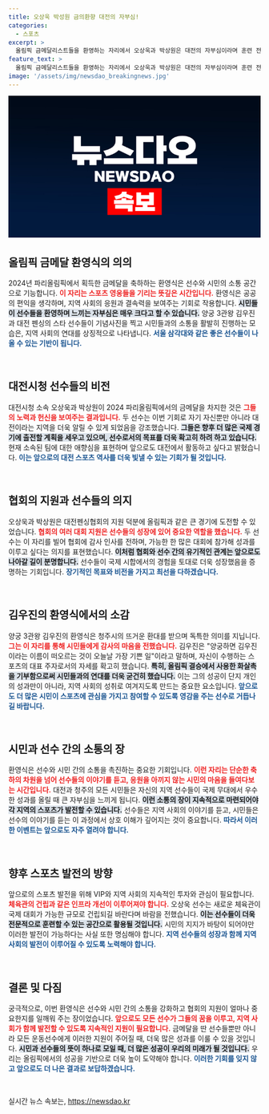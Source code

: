 ```yaml
---
title: 오상욱 박성원 금의환향 대전의 자부심!
categories:
  - 스포츠
excerpt: >
  올림픽 금메달리스트들을 환영하는 자리에서 오상욱과 박상원은 대전의 자부심이라며 훈련 전용 펜싱 체육관 건립을 요청했습니다. 3관왕 김우진은 양궁하면 김우진이 되겠다는 포부를 밝혔습니다.
feature_text: >
  올림픽 금메달리스트들을 환영하는 자리에서 오상욱과 박상원은 대전의 자부심이라며 훈련 전용 펜싱 체육관 건립을 요청했습니다. 3관왕 김우진은 양궁하면 김우진이 되겠다는 포부를 밝혔습니다.
image: '/assets/img/newsdao_breakingnews.jpg'
---
```


<p><img src="/assets/img/newsdao_breakingnews.jpg" alt="pcversion 속보" /></p>

<h2 data-ke-size="size26">올림픽 금메달 환영식의 의의</h2>

<p data-ke-size="size16">2024년 파리올림픽에서 획득한 금메달을 축하하는 환영식은 선수와 시민의 소통 공간으로 기능합니다. <b><span style="color: #ee2323;">이 자리는 스포츠 영웅들을 기리는 뜻깊은 시간입니다.</span></b> 환영식은 공공의 편익을 생각하며, 지역 사회의 응원과 결속력을 보여주는 기회로 작용합니다. <b><span style="background-color: #21538527;">시민들이 선수들을 환영하며 느끼는 자부심은 매우 크다고 할 수 있습니다.</span></b> 양궁 3관왕 김우진과 대전 펜싱의 스타 선수들이 기념사진을 찍고 시민들과의 소통을 활발히 진행하는 모습은, 지역 사회의 연대를 상징적으로 나타냅니다. <b><span style="color: #1a5490;">서울 삼각대와 같은 좋은 선수들이 나올 수 있는 기반이 됩니다.</span></b></p>

<p data-ke-size="size16">&nbsp;</p>

<h2 data-ke-size="size26">대전시청 선수들의 비전</h2>

<p data-ke-size="size16">대전시청 소속 오상욱과 박상원이 2024 파리올림픽에서의 금메달을 차지한 것은 <b><span style="color: #ee2323;">그들의 노력과 헌신을 보여주는 결과입니다.</span></b> 두 선수는 이번 기회로 자기 자신뿐만 아니라 대전이라는 지역을 더욱 알릴 수 있게 되었음을 강조했습니다. <b><span style="background-color: #21538527;">그들은 향후 더 많은 국제 경기에 출전할 계획을 세우고 있으며, 선수로서의 목표를 더욱 확고히 하려 하고 있습니다.</span></b> 현재 소속된 팀에 대한 애향심을 표현하며 앞으로도 대전에서 활동하고 싶다고 밝혔습니다. <b><span style="color: #1a5490;">이는 앞으로의 대전 스포츠 역사를 더욱 빛낼 수 있는 기회가 될 것입니다.</span></b></p>

<p data-ke-size="size16">&nbsp;</p>

<h2 data-ke-size="size26">협회의 지원과 선수들의 의지</h2>

<p data-ke-size="size16">오상욱과 박상원은 대전펜싱협회의 지원 덕분에 올림픽과 같은 큰 경기에 도전할 수 있었습니다. <b><span style="color: #ee2323;">협회의 여러 대회 지원은 선수들의 성장에 있어 중요한 역할을 했습니다.</span></b> 두 선수는 이 자리를 빌어 협회에 감사 인사를 전하며, 가능한 한 많은 대회에 참가해 성과를 이루고 싶다는 의지를 표현했습니다. <b><span style="background-color: #21538527;">이처럼 협회와 선수 간의 유기적인 관계는 앞으로도 나아갈 길이 분명합니다.</span></b> 선수들이 국제 시합에서의 경험을 토대로 더욱 성장했음을 증명하는 기회입니다. <b><span style="color: #1a5490;">장기적인 목표와 비전을 가지고 최선을 다하겠습니다.</span></b></p>

<p data-ke-size="size16">&nbsp;</p>

<h2 data-ke-size="size26">김우진의 환영식에서의 소감</h2>

<p data-ke-size="size16">양궁 3관왕 김우진의 환영식은 청주시의 뜨거운 환대를 받으며 독특한 의미를 지닙니다. <b><span style="color: #ee2323;">그는 이 자리를 통해 시민들에게 감사의 마음을 전했습니다.</span></b> 김우진은 "양궁하면 김우진이라는 이름이 떠오르는 것이 오늘날 가장 기쁜 일"이라고 말하며, 자신이 수행하는 스포츠의 대표 주자로서의 자세를 확고히 했습니다. <b><span style="background-color: #21538527;">특히, 올림픽 결승에서 사용한 화살촉을 기부함으로써 시민들과의 연대를 더욱 굳건히 했습니다.</span></b> 이는 그의 성공이 단지 개인의 성과만이 아니라, 지역 사회의 성취로 여겨지도록 만드는 중요한 요소입니다. <b><span style="color: #1a5490;">앞으로도 더 많은 시민이 스포츠에 관심을 가지고 참여할 수 있도록 영감을 주는 선수로 거듭나길 바랍니다.</span></b></p>

<p data-ke-size="size16">&nbsp;</p>

<h2 data-ke-size="size26">시민과 선수 간의 소통의 장</h2>

<p data-ke-size="size16">환영식은 선수와 시민 간의 소통을 촉진하는 중요한 기회입니다. <b><span style="color: #ee2323;">이런 자리는 단순한 축하의 차원을 넘어 선수들의 이야기를 듣고, 응원을 아끼지 않는 시민의 마음을 들여다보는 시간입니다.</span></b> 대전과 청주의 모든 시민들은 자신의 지역 선수들이 국제 무대에서 우수한 성과를 올릴 때 큰 자부심을 느끼게 됩니다. <b><span style="background-color: #21538527;">이런 소통의 장이 지속적으로 마련되어야 각 지역의 스포츠가 발전할 수 있습니다.</span></b> 선수들은 지역 사회의 이야기를 듣고, 시민들은 선수의 이야기를 듣는 이 과정에서 상호 이해가 깊어지는 것이 중요합니다. <b><span style="color: #1a5490;">따라서 이러한 이벤트는 앞으로도 자주 열려야 합니다.</span></b></p>

<p data-ke-size="size16">&nbsp;</p>

<h2 data-ke-size="size26">향후 스포츠 발전의 방향</h2>

<p data-ke-size="size16">앞으로의 스포츠 발전을 위해 VIP와 지역 사회의 지속적인 투자와 관심이 필요합니다. <b><span style="color: #ee2323;">체육관의 건립과 같은 인프라 개선이 이루어져야 합니다.</span></b> 오상욱 선수는 새로운 체육관이 국제 대회가 가능한 규모로 건립되길 바란다며 바람을 전했습니다. <b><span style="background-color: #21538527;">이는 선수들이 더욱 전문적으로 훈련할 수 있는 공간으로 활용될 것입니다.</span></b> 시민의 지지가 바탕이 되어야만 이러한 발전이 가능하다는 사실 또한 명심해야 합니다. <b><span style="color: #1a5490;">지역 선수들의 성장과 함께 지역 사회의 발전이 이루어질 수 있도록 노력해야 합니다.</span></b></p>

<p data-ke-size="size16">&nbsp;</p>

<h2 data-ke-size="size26">결론 및 다짐</h2>

<p data-ke-size="size16">궁극적으로, 이번 환영식은 선수와 시민 간의 소통을 강화하고 협회의 지원이 얼마나 중요한지를 일깨워 주는 장이었습니다. <b><span style="color: #ee2323;">앞으로도 모든 선수가 그들의 꿈을 이루고, 지역 사회가 함께 발전할 수 있도록 지속적인 지원이 필요합니다.</span></b> 금메달을 딴 선수들뿐만 아니라 모든 운동선수에게 이러한 지원이 주어질 때, 더욱 많은 성과를 이룰 수 있을 것입니다. <b><span style="background-color: #21538527;">시민과 선수들의 뜻이 하나로 모일 때, 더 많은 성공이 우리의 미래가 될 것입니다.</span></b> 우리는 올림픽에서의 성공을 기반으로 더욱 높이 도약해야 합니다. <b><span style="color: #1a5490;">이러한 기회를 잊지 않고 앞으로도 더 나은 결과로 보답하겠습니다.</span></b></p> 

<p data-ke-size="size16">&nbsp;</p>
실시간 뉴스 속보는, <a href="https://newsdao.kr" rel="dofollow">https://newsdao.kr</a>


